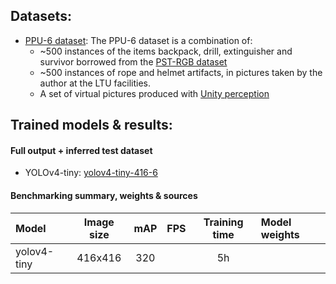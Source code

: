 ## Datasets:  
- [PPU-6 dataset](https://drive.google.com/file/d/1D-oBYlsD2c4dWnMyhtav1_mYnqfNK-ep/view?usp=sharing): The PPU-6 dataset is a combination of:  
  - ~500 instances of the items backpack, drill, extinguisher and survivor borrowed from the [PST-RGB dataset](https://github.com/ShreyasSkandanS/pst900_thermal_rgb)
  - ~500 instances of rope and helmet artifacts, in pictures taken by the author at the LTU facilities. 
  - A set of virtual pictures produced with [Unity perception](https://github.com/Unity-Technologies/com.unity.perception)

## Trained models & results:  
#### Full output + inferred test dataset
- YOLOv4-tiny: [yolov4-tiny-416-6](https://drive.google.com/file/d/1kGqmUowvL5ePiV0n4fvkYvy-2fD0FYwi/view?usp=sharing)


#### Benchmarking summary, weights & sources
| Model       | Image size | mAP | FPS | Training time | Model weights |
|:------------|:----------:|:---:|:---:|:-------------:| :------ |
| yolov4-tiny | 416x416    | 320 |     |        5h     | |






